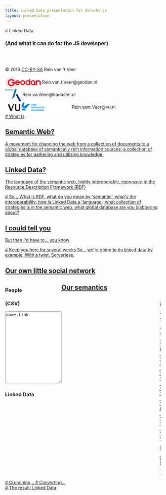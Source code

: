 ```yaml
---
title: Linked Data presentation for Utrecht.js
layout: presentation
---
```

<script src="https://cdnjs.cloudflare.com/ajax/libs/jquery/3.1.1/jquery.min.js"></script>
<script src="https://cdnjs.cloudflare.com/ajax/libs/d3/4.2.7/d3.min.js"></script>
<script src="/js/d3-jetpack.js"></script>
<script src="/plugin/rdflib/rdflib.js"></script>
<script src="https://cdnjs.cloudflare.com/ajax/libs/jsonld/0.4.2/jsonld.js"></script>
<script src="https://cdnjs.cloudflare.com/ajax/libs/lodash.js/4.16.4/lodash.min.js"></script>
<script src="https://cdnjs.cloudflare.com/ajax/libs/bluebird/3.4.6/bluebird.core.min.js"></script>
<script src="/js/transformer.js"></script>
<section markdown="1">
# Linked Data

<h3 style="font-size: 1.2em;">(And what it can do for the JS developer)</h3>
<br>
<br>

© 2016 [CC-BY-SA](https://creativecommons.org/licenses/by-sa/3.0/deed.en) Rein van 't Veer
<div><img src="/images/geodan-logo.png" style="height:40px;vertical-align:middle;"> Rein.van.t.Veer@geodan.nl</div>
<div><img src="/images/kadaster-logo.png" style="height:40px;vertical-align:middle;"> Rein.vanVeer@kadaster.nl</div>
<div><img src="/images/VU-logo.png" style="height:40px;vertical-align:middle;"> Rein.vant.Veer@vu.nl</div>

<a href="#/1" class="navigate-down" />
</section>

<section markdown="1">
# What Is

## Semantic Web?
A movement for changing the web from a collection of documents to a global database of semantically rich information sources; a collection of strategies for gathering and utilizing knowledge.

## Linked Data?
The language of the semantic web, highly interoperable, expressed in the Resource Description Framework (RDF)
<a href="#/2" class="navigate-down" />
</section>

<section markdown="1">
# So...
What is RDF, what do you mean by 'semantic', what's the interoperability, how is Linked Data a 'language', what collection of strategies is in the semantic web, what global database are you blabbering about?

## I could tell you
But then I'd have to... you know
<a href="#/3" class="navigate-down" />
</section>

<section markdown="1">
# Keep you here for several weeks
So... we're going to do linked data by example. With a twist. Serverless.
<a href="#/4" class="navigate-down" />
</section>

<section id="table-section" markdown="1">
<h1>Our own little social network</h1>
<div>
    <div style="float:left;">
        <h3>People</h3>
        <h3>(CSV)</h3>
        <textarea id="csv" cols="20" rows="15">name,link</textarea>
        </div>
    <div style="float:left;width:500px;">
        <h3>Linked Data</h3>
        <pre><code style="max-height:300px;" id="nquads" data-trim contenteditable></code></pre>
    </div>
    <div style="float:left;width:200px;" id="table"></div>
</div>
<script type="application/javascript" src="/js/rdf-processor.js"></script>
<script type="application/javascript" src="/js/dataCruncher.js"></script>
<a href="#/5" class="navigate-down" />
</section>

<section id="semantics-section" markdown="1">
<h1>Our semantics</h1>
<div>
    <pre>
        <code id="context" cols="80" rows="15" data-trim contenteditable>
{
    "@subject": "name",
    "@type": "foaf:Person",
    "@context": {
        "foaf": "http://xmlns.com/foaf/0.1/",
        "@base": "http://mysocialnetwork.org/id/",
        "name": "foaf:name",
        "link": {
            "@id": "foaf:knows",
            "@type": "@id"
        }
    }
}
        </code>
    </pre>
</div>
<a href="#/6" class="navigate-down" />
</section>

<section markdown="1">
# Crunching...
# Converting...
<a href="#/7" class="navigate-down" />
</section>

<section markdown="1">
# The result: Linked Data
<a href="#/8" class="navigate-down" />
</section>